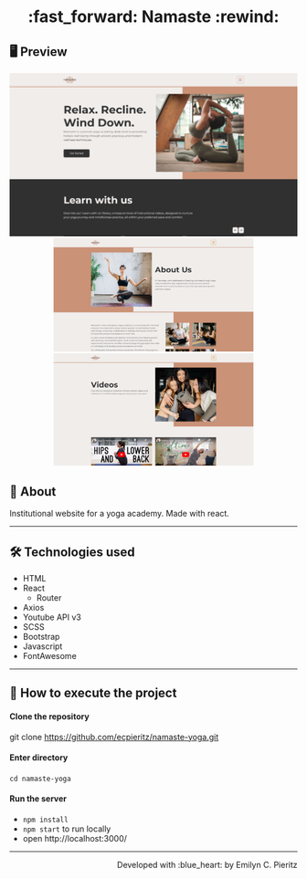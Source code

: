 <h1 align = "center"> :fast_forward: Namaste :rewind: </h1>

## 🖥 Preview
<p align = "center">
  <img src = "https://raw.githubusercontent.com/ecpieritz/namaste-yoga/24cc5948975eeedb63433d41452687df84852eb0/public/ny-print__01.png" width = "700" height = "auto">
  <img src = "https://raw.githubusercontent.com/ecpieritz/namaste-yoga/24cc5948975eeedb63433d41452687df84852eb0/public/ny-print__02.png" width = "350" height = "auto">
  <img src = "https://raw.githubusercontent.com/ecpieritz/namaste-yoga/24cc5948975eeedb63433d41452687df84852eb0/public/ny-print__03.png" width = "350" height = "auto">
</p>

## 📖 About
<p>Institutional website for a yoga academy. Made with react.</p>

---

## 🛠 Technologies used
- HTML
- React
  - Router
- Axios
- Youtube API v3
- SCSS
- Bootstrap
- Javascript
- FontAwesome

---

## 🚀 How to execute the project
#### Clone the repository
git clone https://github.com/ecpieritz/namaste-yoga.git

#### Enter directory
`cd namaste-yoga`

#### Run the server
- `npm install`
- `npm start` to run locally
- open http://localhost:3000/ 

---
<p align = "right">Developed with :blue_heart: by Emilyn C. Pieritz</p>
